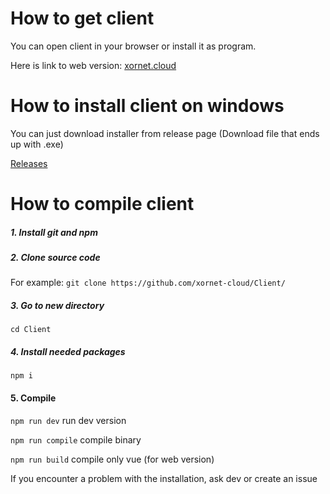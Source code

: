 # How to get client

You can open client in your browser or install it as program.

Here is link to web version:
[xornet.cloud](https://xornet.cloud/)




# How to install client on windows

You can just download installer from release page
(Download file that ends up with .exe)

[Releases](https://github.com/xornet-cloud/Client/releases)


# How to compile client

##### 1. Install git and npm
##### 2. Clone source code
For example: `git clone https://github.com/xornet-cloud/Client/`
##### 3. Go to new directory
`cd Client`
##### 4. Install needed packages
`npm i`
#### 5. Compile

`npm run dev` run dev version

`npm run compile` compile binary

`npm run build` compile only vue (for web version)

If you encounter a problem with the installation, ask dev or create an issue
